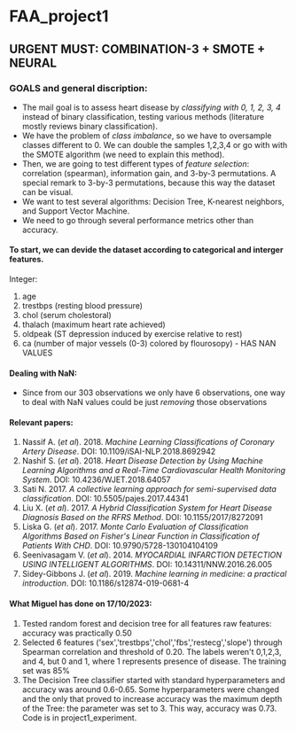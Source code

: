 # FAA_project1

## URGENT MUST: COMBINATION-3 + SMOTE + NEURAL

### GOALS and general discription: 
- The mail goal is to assess heart disease by *classifying with 0, 1, 2, 3, 4* instead of binary classification, testing various methods (literature mostly reviews binary classification).
- We have the problem of *class imbalance*, so we have to oversample classes different to 0. We can double the samples 1,2,3,4 or go with with the SMOTE algorithm (we need to explain this method).
- Then, we are going to test different types of *feature selection*: correlation (spearman), information gain, and 3-by-3 permutations. A special remark to 3-by-3 permutations, because this way the dataset can be visual.
- We want to test several algorithms: Decision Tree, K-nearest neighbors, and Support Vector Machine.
- We need to go through several performance metrics other than accuracy.

#### To start, we can devide the dataset according to categorical and interger features.
Integer:
  1. age
  2. trestbps (resting blood pressure)
  3. chol (serum cholestoral)
  4. thalach (maximum heart rate achieved)
  5. oldpeak (ST depression induced by exercise relative to rest)
  6. ca (number of major vessels (0-3) colored by flourosopy) - HAS NAN VALUES

#### Dealing with NaN:
  - Since from our 303 observations we only have 6 observations, one way to deal with NaN values could be just *removing* those observations

#### Relevant papers:
  1. Nassif A. (*et al*). 2018. *Machine Learning Classifications of Coronary Artery Disease*. DOI: 10.1109/iSAI-NLP.2018.8692942
  2. Nashif S. (*et al*). 2018. *Heart Disease Detection by Using Machine Learning Algorithms and a Real-Time Cardiovascular Health Monitoring System*. DOI: 10.4236/WJET.2018.64057
  3. Sati N. 2017. *A collective learning approach for semi-supervised data classification*. DOI: 10.5505/pajes.2017.44341
  4. Liu X. (*et al*). 2017. *A Hybrid Classification System for Heart Disease Diagnosis Based on the RFRS Method*. DOI: 10.1155/2017/8272091
  5. Liska G. (*et al*). 2017. *Monte Carlo Evaluation of Classification Algorithms Based on Fisher's Linear Function in Classification of Patients With CHD*. DOI: 10.9790/5728-130104104109
  6. Seenivasagam V. (*et al*). 2014. *MYOCARDIAL INFARCTION DETECTION USING INTELLIGENT ALGORITHMS*. DOI: 10.14311/NNW.2016.26.005
  7. Sidey-Gibbons J. (*et al*). 2019. *Machine learning in medicine: a practical introduction*. DOI: 10.1186/s12874-019-0681-4

#### What Miguel has done on 17/10/2023:
  1. Tested random forest and decision tree for all features raw features: accuracy was practically 0.50
  2. Selected 6 features ('sex','trestbps','chol','fbs','restecg','slope') through Spearman correlation and threshold of 0.20. The labels weren't 0,1,2,3, and 4, but 0 and 1, where 1 represents presence of disease. The training set was 85%
  3. The Decision Tree classifier started with standard hyperparameters and accuracy was around 0.6-0.65. Some hyperparameters were changed and the only that proved to increase accuracy was the maximum depth of the Tree: the parameter was set to 3. This way, accuracy was 0.73. Code is in project1_experiment.
